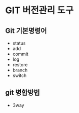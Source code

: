 # GIT 버전관리 도구
## Git 기본명령어
- status
- add
- commit
- log
- restore
- branch
- switch

## git 병합방법 
- 3way